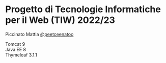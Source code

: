# Progetto di Tecnologie Informatiche per il Web (TIW) 2022/23

Piccinato Mattia [@peetceenatoo](https://github.com/peetceenatoo)<br>

Tomcat 9<br>
Java EE 8<br>
Thymeleaf 3.1.1
